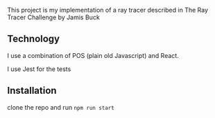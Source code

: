 This project is my implementation of a ray tracer described in The Ray Tracer
Challenge by Jamis Buck

## Technology

I use a combination of POS (plain old Javascript) and React.

I use Jest for the tests

## Installation

clone the repo and run `npm run start`


